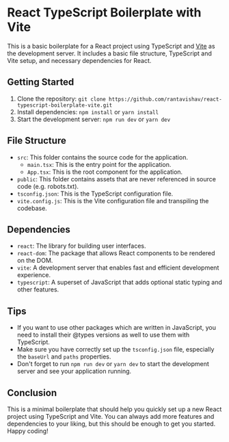 # React TypeScript Boilerplate with Vite

This is a basic boilerplate for a React project using TypeScript and [Vite](https://github.com/vitejs/vite) as the development server. It includes a basic file structure, TypeScript and Vite setup, and necessary dependencies for React.

## Getting Started

1.  Clone the repository: `git clone https://github.com/rantavishav/react-typescript-boilerplate-vite.git`
2.  Install dependencies: `npm install` or `yarn install`
3.  Start the development server: `npm run dev` or `yarn dev`

## File Structure

- `src`: This folder contains the source code for the application.
  - `main.tsx`: This is the entry point for the application.
  - `App.tsx`: This is the root component for the application.
- `public`: This folder contains assets that are never referenced in source code (e.g. robots.txt).
- `tsconfig.json`: This is the TypeScript configuration file.
- `vite.config.js`: This is the Vite configuration file and transpiling the codebase.

## Dependencies

- `react`: The library for building user interfaces.
- `react-dom`: The package that allows React components to be rendered on the DOM.
- `vite`: A development server that enables fast and efficient development experience.
- `typescript`: A superset of JavaScript that adds optional static typing and other features.

## Tips

- If you want to use other packages which are written in JavaScript, you need to install their @types versions as well to use them with TypeScript.
- Make sure you have correctly set up the `tsconfig.json` file, especially the `baseUrl` and `paths` properties.
- Don't forget to run `npm run dev` or `yarn dev` to start the development server and see your application running.

## Conclusion

This is a minimal boilerplate that should help you quickly set up a new React project using TypeScript and Vite. You can always add more features and dependencies to your liking, but this should be enough to get you started. Happy coding!
